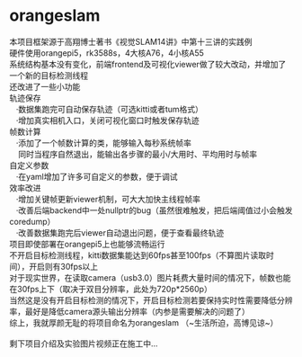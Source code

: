 # orangeslam
本项目框架源于高翔博士著书《视觉SLAM14讲》中第十三讲的实践例<br>
硬件使用orangepi5，rk3588s，4大核A76，4小核A55<br>
系统结构基本没有变化，前端frontend及可视化viewer做了较大改动，并增加了一个新的目标检测线程<br>
还改进了一些小功能<br>
轨迹保存<br>
&nbsp;&nbsp;&nbsp;·数据集跑完可自动保存轨迹（可选kitti或者tum格式）<br>
&nbsp;&nbsp;&nbsp;·增加真实相机入口，关闭可视化窗口时触发保存轨迹<br>
帧数计算<br>
&nbsp;&nbsp;&nbsp;·添加了一个帧数计算的类，能够输入每秒系统帧率<br>
&nbsp;&nbsp;&nbsp;&nbsp;同时当程序自然退出，能输出各步骤的最小/大用时、平均用时与帧率<br>
自定义参数<br>
&nbsp;&nbsp;&nbsp;·在yaml增加了许多可自定义的参数，便于调试<br>
效率改进<br>
&nbsp;&nbsp;&nbsp;·增加关键帧更新viewer机制，可大大加快主线程帧率<br>
&nbsp;&nbsp;&nbsp;·改善后端backend中一处nullptr的bug（虽然很难触发，把后端阈值过小会触发coredump）<br>
&nbsp;&nbsp;&nbsp;·改善数据集跑完后viewer自动退出问题，便于查看最终轨迹<br>
项目即使部署在orangepi5上也能够流畅运行<br>
不开启目标检测线程，kitti数据集能达到60fps甚至100fps（不算图片读取时间），开启则有30fps以上<br>
对于现实世界，在读取camera（usb3.0）图片耗费大量时间的情况下，帧数也能在30fps上下（取决于双目分辨率，此处为720p*2560p）<br>
当然这是没有开启目标检测的情况下，开启目标检测若要保持实时性需要降低分辨率，最好是降低camera源头输出分辨率（内参是需要解决的问题了）<br>
综上，我就厚颜无耻的将项目命名为orangeslam （~生活所迫，高博见谅~）<br>
<br>
剩下项目介绍及实验图片视频正在施工中...
